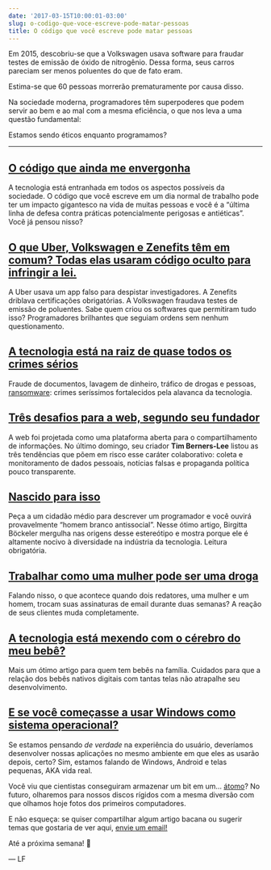 ```yaml
---
date: '2017-03-15T10:00:01-03:00'
slug: o-codigo-que-voce-escreve-pode-matar-pessoas
title: O código que você escreve pode matar pessoas
---
```

Em 2015, descobriu-se que a Volkswagen usava software para fraudar testes de emissão de óxido de nitrogênio. Dessa forma, seus carros pareciam ser menos poluentes do que de fato eram.

Estima-se que 60 pessoas morrerão prematuramente por causa disso.  

Na sociedade moderna, programadores têm superpoderes que podem servir ao bem e ao mal com a mesma eficiência, o que nos leva a uma questão fundamental:

Estamos sendo éticos enquanto programamos?

* * *

## [O código que ainda me envergonha](https://medium.freecodecamp.com/the-code-im-still-ashamed-of-e4c021dff55e?gi=3681aca447b7)

A tecnologia está entranhada em todos os aspectos possíveis da sociedade. O código que você escreve em um dia normal de trabalho pode ter um impacto gigantesco na vida de muitas pessoas e você é a “última linha de defesa contra práticas potencialmente perigosas e antiéticas”. Você já pensou nisso?

## [O que Uber, Volkswagen e Zenefits têm em comum? Todas elas usaram código oculto para infringir a lei.](https://medium.freecodecamp.com/dark-genius-how-programmers-at-uber-volkswagen-and-zenefits-helped-their-employers-break-the-law-b7a7939c6591?gi=e2618cd8dfbf)

A Uber usava um app falso para despistar investigadores. A Zenefits driblava certificações obrigatórias. A Volkswagen fraudava testes de emissão de poluentes. Sabe quem criou os softwares que permitiram tudo isso? Programadores brilhantes que seguiam ordens sem nenhum questionamento.

## [A tecnologia está na raiz de quase todos os crimes sérios](https://www.reuters.com/article/us-crime-europol-idUSKBN16G1XN)

Fraude de documentos, lavagem de dinheiro, tráfico de drogas e pessoas, [ransomware](https://www.wikiwand.com/pt/Ransomware): crimes seríssimos fortalecidos pela alavanca da tecnologia.

## [Três desafios para a web, segundo seu fundador](http://webfoundation.org/2017/03/web-turns-28-letter/)

A web foi projetada como uma plataforma aberta para o compartilhamento de informações. No último domingo, seu criador **Tim Berners-Lee** listou as três tendências que põem em risco esse caráter colaborativo: coleta e monitoramento de dados pessoais, notícias falsas e propaganda política pouco transparente.

## [Nascido para isso](https://martinfowler.com/articles/born-for-it.html)

Peça a um cidadão médio para descrever um programador e você ouvirá provavelmente “homem branco antissocial”. Nesse ótimo artigo, Birgitta Böckeler mergulha nas origens desse estereótipo e mostra porque ele é altamente nocivo à diversidade na indústria da tecnologia. Leitura obrigatória.

## [Trabalhar como uma mulher pode ser uma droga](https://twitter.com/i/moments/839950218099576832)

Falando nisso, o que acontece quando dois redatores, uma mulher e um homem, trocam suas assinaturas de email durante duas semanas? A reação de seus clientes muda completamente.

## [A tecnologia está mexendo com o cérebro do meu bebê?](https://www.theverge.com/2013/9/3/4660216/is-technology-scrambling-my-babys-brain)

Mais um ótimo artigo para quem tem bebês na família. Cuidados para que a relação dos bebês nativos digitais com tantas telas não atrapalhe seu desenvolvimento.

## [E se você começasse a usar Windows como sistema operacional?](https://medium.com/@tedgoas/think-different-designed-with-windows-bf09412d450e)

Se estamos pensando _de verdade_ na experiência do usuário, deveríamos desenvolver nossas aplicações no mesmo ambiente em que eles as usarão depois, certo? Sim, estamos falando de Windows, Android e telas pequenas, AKA vida real.

Você viu que cientistas conseguiram armazenar um bit em um… [átomo](https://www.gizmodo.com.au/2017/03/scientists-store-data-on-single-atoms/)? No futuro, olharemos para nossos discos rígidos com a mesma diversão com que olhamos hoje fotos dos primeiros computadores.

E não esqueça: se quiser compartilhar algum artigo bacana ou sugerir temas que gostaria de ver aqui, [envie um email!](/cdn-cgi/l/email-protection#2c4d484f6c404a4e45585849424f43595e58024f4341135f594e46494f58117f594b495f58096f1f096d1f43091e1c4849091e1c4d5e58454b430a4d415c17595841734f4d415c4d454b42116d40096f1f096d1541091e1c4843091e1c6f096f1f096e1f48454b430a4d415c17595841734149484559411149414d45400a4d415c17595841735f43595e4f49117e495a5949091e1c42495b5f40495858495e)

Até a próxima semana! 🍄  

— LF
